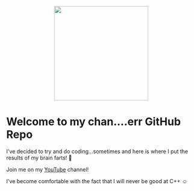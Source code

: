 <p align="center">
  <image width="250px" height="250px" src="BannerLogo.png">
</p>
  
# Welcome to my chan....err GitHub Repo

I've decided to try and do coding...sometimes and here is where I put the results of my brain farts! 💨

Join me on my [YouTube](https://www.youtube.com/@ashmanix) channel!

I've become comfortable with the fact that I will never be good at C++ ☺️  

<!----
- 👋 Hi, I’m @ashmanix
- 👀 I’m interested in ...
- 🌱 I’m currently learning ...
- 💞️ I’m looking to collaborate on ...
- 📫 How to reach me ...
--->

<!---
ashmanix/ashmanix is a ✨ special ✨ repository because its `README.md` (this file) appears on your GitHub profile.
You can click the Preview link to take a look at your changes.
--->
